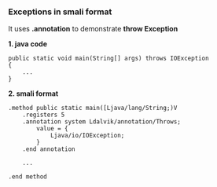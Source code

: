 ### Exceptions in smali format
It uses **.annotation** to demonstrate **throw Exception**

**1. java code**  

	public static void main(String[] args) throws IOException
	{  
		...
	}

**2. smali format**  

	.method public static main([Ljava/lang/String;)V
		.registers 5
		.annotation system Ldalvik/annotation/Throws;
			value = {
				Ljava/io/IOException;
			}
		.end annotation

		...

	.end method
